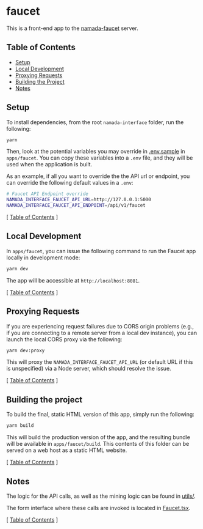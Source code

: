 # faucet

This is a front-end app to the [namada-faucet](https://github.com/heliaxdev/namada-faucet) server.

## Table of Contents

- [Setup](#setup)
- [Local Development](#local-development)
- [Proxying Requests](#proxying-requests)
- [Building the Project](#building-the-project)
- [Notes](#notes)

## Setup

To install dependencies, from the root `namada-interface` folder, run the following:

```bash
yarn
```

Then, look at the potential variables you may override in [.env.sample](./.env.sample) in `apps/faucet`. You can copy these variables into a `.env` file,
and they will be used when the application is built.

As an example, if all you want to override the the API url or endpoint, you can override the following default values in a `.env`:

```bash
# Faucet API Endpoint override
NAMADA_INTERFACE_FAUCET_API_URL=http://127.0.0.1:5000
NAMADA_INTERFACE_FAUCET_API_ENDPOINT=/api/v1/faucet
```

[ [Table of Contents](#table-of-contents) ]

## Local Development

In `apps/faucet`, you can issue the following command to run the Faucet app locally in development mode:

```bash
yarn dev
```

The app will be accessible at `http://localhost:8081`.

[ [Table of Contents](#table-of-contents) ]

## Proxying Requests

If you are experiencing request failures due to CORS origin problems (e.g., if you are connecting to a remote server from a local dev instance),
you can launch the local CORS proxy via the following:

```bash
yarn dev:proxy
```

This will proxy the `NAMADA_INTERFACE_FAUCET_API_URL` (or default URL if this is unspecified) via a Node server, which should resolve the issue.

[ [Table of Contents](#table-of-contents) ]

## Building the project

To build the final, static HTML version of this app, simply run the following:

```bash
yarn build
```

This will build the production version of the app, and the resulting bundle will be available in `apps/faucet/build`. This contents of this folder can be served on a web host
as a static HTML website.

[ [Table of Contents](#table-of-contents) ]

## Notes

The logic for the API calls, as well as the mining logic can be found in [utils/](./src/utils/).

The form interface where these calls are invoked is located in [Faucet.tsx](./src/App/Faucet.tsx).

[ [Table of Contents](#table-of-contents) ]
